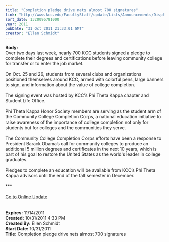 ```yaml
---
title: "Completion pledge drive nets almost 700 signatures"
link: "http://www.kcc.edu/FacultyStaff/update/Lists/Announcements/DispForm.aspx?ID=503"
sort_date: 1320096781000
year: 2011
pubDate: "31 Oct 2011 21:33:01 GMT"
creator: "Ellen Schmidt"
---
```


<div><b>Body:</b> <div class="ExternalClass893E1747FC2B4E73BCE914699232988A">
<div>Over two days last week, nearly 700 KCC students signed a pledge to complete their degrees and certifications before leaving community college for transfer or to enter the job market.</div>
<div><br />On Oct. 25 and 26, students from several clubs and organizations positioned themselves around KCC, armed with colorful pens, large banners to sign, and information about the value of college completion. </div>
<div><br />The signing event was hosted by KCC’s Phi Theta Kappa chapter and Student Life Office. </div>
<div><br />Phi Theta Kappa Honor Society members are serving as the student arm of the Community College Completion Corps, a national education initiative to raise awareness of the importance of college completion not only for students but for colleges and the communities they serve. </div>
<div> </div>
<div>The Community College Completion Corps efforts have been a response to President Barack Obama’s call for community colleges to produce an additional 5 million degrees and certificates in the next 10 years, which is part of his goal to restore the United States as the world's leader in college graduates.</div>
<div><br />Pledges to complete an education will be available from KCC’s Phi Theta Kappa advisors until the end of the fall semester in December.</div>
<div> </div>
<div>***</div>
<div> </div>
<div><a href="/FacultyStaff/update/Pages/dailyupdate.aspx">Go to Online Update</a></div>
<div><br /> </div></div></div>
<div><b>Expires:</b> 11/14/2011</div>
<div><b>Created:</b> 10/31/2011 4:33 PM</div>
<div><b>Created By:</b> Ellen Schmidt</div>
<div><b>Start Date:</b> 10/31/2011</div>
<div><b>Title:</b> Completion pledge drive nets almost 700 signatures</div>

